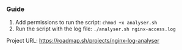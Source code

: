 ### Guide
1. Add permissions to run the script: `chmod +x analyser.sh`
2. Run the script with the log file: `./analyser.sh nginx-access.log`

Project URL: https://roadmap.sh/projects/nginx-log-analyser